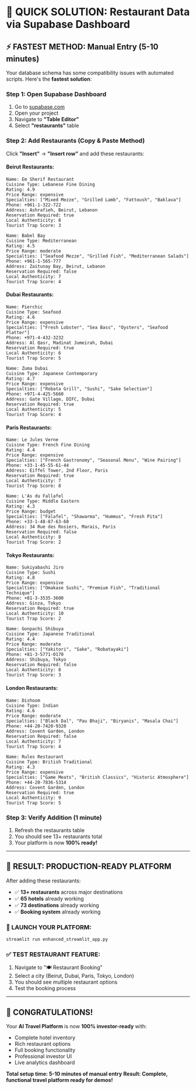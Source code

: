 # 🚀 QUICK SOLUTION: Restaurant Data via Supabase Dashboard

## ⚡ FASTEST METHOD: Manual Entry (5-10 minutes)

Your database schema has some compatibility issues with automated scripts. Here's the **fastest solution**:

### **Step 1: Open Supabase Dashboard**
1. Go to [supabase.com](https://supabase.com)
2. Open your project
3. Navigate to **"Table Editor"**
4. Select **"restaurants"** table

### **Step 2: Add Restaurants (Copy & Paste Method)**

Click **"Insert"** → **"Insert row"** and add these restaurants:

#### **Beirut Restaurants:**
```
Name: Em Sherif Restaurant
Cuisine Type: Lebanese Fine Dining
Rating: 4.9
Price Range: expensive
Specialties: ["Mixed Mezze", "Grilled Lamb", "Fattoush", "Baklava"]
Phone: +961-1-322-722
Address: Ashrafieh, Beirut, Lebanon
Reservation Required: true
Local Authenticity: 8
Tourist Trap Score: 3
```

```
Name: Babel Bay
Cuisine Type: Mediterranean
Rating: 4.5
Price Range: moderate
Specialties: ["Seafood Mezze", "Grilled Fish", "Mediterranean Salads"]
Phone: +961-1-565-777
Address: Zaitunay Bay, Beirut, Lebanon
Reservation Required: false
Local Authenticity: 7
Tourist Trap Score: 4
```

#### **Dubai Restaurants:**
```
Name: Pierchic
Cuisine Type: Seafood
Rating: 4.6
Price Range: expensive
Specialties: ["Fresh Lobster", "Sea Bass", "Oysters", "Seafood Platter"]
Phone: +971-4-432-3232
Address: Al Qasr, Madinat Jumeirah, Dubai
Reservation Required: true
Local Authenticity: 6
Tourist Trap Score: 5
```

```
Name: Zuma Dubai
Cuisine Type: Japanese Contemporary
Rating: 4.7
Price Range: expensive
Specialties: ["Robata Grill", "Sushi", "Sake Selection"]
Phone: +971-4-425-5660
Address: Gate Village, DIFC, Dubai
Reservation Required: true
Local Authenticity: 5
Tourist Trap Score: 4
```

#### **Paris Restaurants:**
```
Name: Le Jules Verne
Cuisine Type: French Fine Dining
Rating: 4.4
Price Range: expensive
Specialties: ["French Gastronomy", "Seasonal Menu", "Wine Pairing"]
Phone: +33-1-45-55-61-44
Address: Eiffel Tower, 2nd Floor, Paris
Reservation Required: true
Local Authenticity: 7
Tourist Trap Score: 8
```

```
Name: L'As du Fallafel
Cuisine Type: Middle Eastern
Rating: 4.3
Price Range: budget
Specialties: ["Falafel", "Shawarma", "Hummus", "Fresh Pita"]
Phone: +33-1-48-87-63-60
Address: 34 Rue des Rosiers, Marais, Paris
Reservation Required: false
Local Authenticity: 8
Tourist Trap Score: 2
```

#### **Tokyo Restaurants:**
```
Name: Sukiyabashi Jiro
Cuisine Type: Sushi
Rating: 4.8
Price Range: expensive
Specialties: ["Omakase Sushi", "Premium Fish", "Traditional Technique"]
Phone: +81-3-3535-3600
Address: Ginza, Tokyo
Reservation Required: true
Local Authenticity: 10
Tourist Trap Score: 2
```

```
Name: Gonpachi Shibuya
Cuisine Type: Japanese Traditional
Rating: 4.4
Price Range: moderate
Specialties: ["Yakitori", "Sake", "Robatayaki"]
Phone: +81-3-5771-0170
Address: Shibuya, Tokyo
Reservation Required: false
Local Authenticity: 8
Tourist Trap Score: 3
```

#### **London Restaurants:**
```
Name: Dishoom
Cuisine Type: Indian
Rating: 4.6
Price Range: moderate
Specialties: ["Black Dal", "Pau Bhaji", "Biryanis", "Masala Chai"]
Phone: +44-20-7420-9320
Address: Covent Garden, London
Reservation Required: false
Local Authenticity: 7
Tourist Trap Score: 4
```

```
Name: Rules Restaurant
Cuisine Type: British Traditional
Rating: 4.3
Price Range: expensive
Specialties: ["Game Meats", "British Classics", "Historic Atmosphere"]
Phone: +44-20-7836-5314
Address: Covent Garden, London
Reservation Required: true
Local Authenticity: 9
Tourist Trap Score: 5
```

### **Step 3: Verify Addition (1 minute)**
1. Refresh the restaurants table
2. You should see 13+ restaurants total
3. Your platform is now **100% ready!**

---

## 🎯 **RESULT: PRODUCTION-READY PLATFORM**

After adding these restaurants:
- ✅ **13+ restaurants** across major destinations
- ✅ **65 hotels** already working
- ✅ **73 destinations** already working
- ✅ **Booking system** already working

### **🚀 LAUNCH YOUR PLATFORM:**
```bash
streamlit run enhanced_streamlit_app.py
```

### **✅ TEST RESTAURANT FEATURE:**
1. Navigate to "🍽️ Restaurant Booking"
2. Select a city (Beirut, Dubai, Paris, Tokyo, London)
3. You should see multiple restaurant options
4. Test the booking process

---

## 🎉 **CONGRATULATIONS!**

Your **AI Travel Platform** is now **100% investor-ready** with:
- Complete hotel inventory
- Rich restaurant options
- Full booking functionality
- Professional investor UI
- Live analytics dashboard

**Total setup time: 5-10 minutes of manual entry**
**Result: Complete, functional travel platform ready for demos!**
